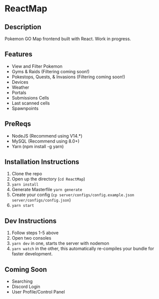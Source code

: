 # ReactMap

## Description
 Pokemon GO Map frontend built with React. Work in progress. 

## Features 
- View and Filter Pokemon 
- Gyms & Raids (Filtering coming soon!)
- Pokestops, Quests, & Invasions (Filtering coming soon!)
- Devices 
- Weather 
- Portals
- Submissions Cells
- Last scanned cells
- Spawnpoints
## PreReqs
- NodeJS (Recommend using V14.*)
- MySQL (Recommend using 8.0+)
- Yarn (npm install -g yarn)

## Installation Instructions
1. Clone the repo
2. Open up the directory (`cd ReactMap`)
3. `yarn install`
4. Generate Masterfile `yarn generate`
5. Create your config (`cp server/configs/config.example.json server/configs/config.json`)
6. `yarn start`
## Dev Instructions
1. Follow steps 1-5 above
2. Open two consoles
3. `yarn dev` in one, starts the server with nodemon
4. `yarn watch` in the other, this automatically re-compiles your bundle for faster development.

## Coming Soon
- Searching
- Discord Login
- User Profile/Control Panel
